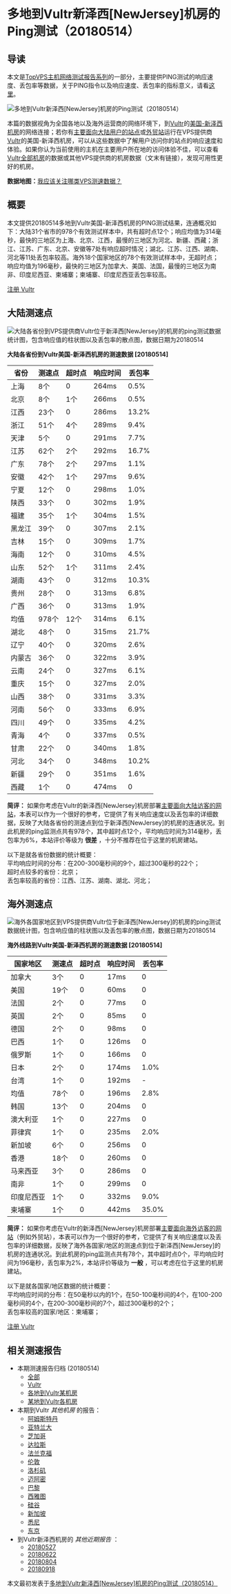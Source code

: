 #  多地到Vultr新泽西[NewJersey]机房的Ping测试（20180514） 

## 导读

本文是[TopVPS主机网络测试报告系列](https://vps123.top/pingtest)的一部分，主要提供PING测试的响应速度、丢包率等数据，关于PING指令以及响应速度、丢包率的指标意义，请看[这里](https://vps123.top/what-is-ping.html)。

![多地到Vultr新泽西\[NewJersey\]机房的Ping测试（20180514）](/images/thumbnails/to_vultr_NewJersey.png)

本篇的数据视角为全国各地以及海外运营商的网络环境下，到[Vultr](https://vps123.top/go/vultr)的[美国-新泽西机房](https://vps123.top/vultr-facilities.html#newjersey)的网络连接；若你有[主要面向大陆用户的站点](https://vps123.top/website-for-mainland-users.html)或[外贸站](https://vps123.top/website-for-internation-trade.html)运行在VPS提供商[Vultr](https://vps123.top/go/vultr)的美国-新泽西机房，可以从这些数据中了解用户访问你的站点的响应速度和体验。如果你认为当前使用的主机在主要用户所在地的访问体验不佳，可以查看[Vultr全部机房](/vultr/isp/china/20180514-vultr-isp-china.md)的数据或其他VPS提供商的机房数据（文末有链接），发现可用性更好的机房。

**数据地图：**[我应该关注哪类VPS测速数据？](https://vps123.top/find-pingtest-data-you-need.html)

## 概要

本文提供20180514多地到Vultr美国-新泽西机房的PING测试结果，连通概况如下：大陆31个省市的978个有效测试样本中，共有超时点12个；响应均值为314毫秒，最快的三地区为上海、北京、江西，最慢的三地区为河北、新疆、西藏；浙江、江苏、广东、北京、安徽等7处有响应超时情况；湖北、江苏、江西、湖南、河北等11处丢包率较高。海外18个国家地区的78个有效测试样本中，无超时点；响应均值为196毫秒，最快的三地区为加拿大、美国、法国，最慢的三地区为南非、印度尼西亚、柬埔寨；柬埔寨、印度尼西亚丢包率较高。

[注册 Vultr](https://vps123.top/go/vultr/_btn1)

## 大陆测速点

![大陆各省份到VPS提供商Vultr位于新泽西\[NewJersey\]的机房的ping测试数据统计图，包含响应值的柱状图以及丢包率的散点图，数据日期为20180514](/images/pingtests/vultr_20180514/plot_idc_vultr_usa-newjersey_20180514_mainland.png)

**大陆各省份到Vultr美国-新泽西机房的测速数据 [20180514]**

省份 | 测速点 | 超时点 | 响应时间 | 丢包率  
---|---|---|---|---  
上海 | 8个 | 0 | 264ms | 0.5%  
北京 | 8个 | 1个 | 266ms | 0.5%  
江西 | 23个 | 0 | 286ms | 13.2%  
浙江 | 51个 | 4个 | 289ms | 9.4%  
天津 | 5个 | 0 | 291ms | 7.7%  
江苏 | 62个 | 2个 | 292ms | 16.7%  
广东 | 78个 | 2个 | 297ms | 1.1%  
安徽 | 42个 | 1个 | 297ms | 9.6%  
宁夏 | 12个 | 0 | 298ms | 1.0%  
陕西 | 33个 | 0 | 302ms | 1.9%  
福建 | 35个 | 1个 | 304ms | 1.5%  
黑龙江 | 39个 | 0 | 307ms | 2.1%  
吉林 | 15个 | 0 | 309ms | 1.7%  
海南 | 12个 | 0 | 310ms | 4.5%  
山东 | 52个 | 1个 | 311ms | 2.4%  
湖南 | 43个 | 0 | 312ms | 10.3%  
贵州 | 28个 | 0 | 313ms | 6.8%  
广西 | 36个 | 0 | 313ms | 1.9%  
均值 | 978个 | 12个 | 314ms | 6.1%  
湖北 | 48个 | 0 | 315ms | 21.7%  
辽宁 | 40个 | 0 | 320ms | 2.6%  
内蒙古 | 36个 | 0 | 322ms | 3.9%  
云南 | 24个 | 0 | 327ms | 6.1%  
重庆 | 15个 | 0 | 327ms | 2.0%  
山西 | 38个 | 0 | 331ms | 3.3%  
河南 | 56个 | 0 | 333ms | 6.9%  
四川 | 49个 | 0 | 335ms | 4.2%  
青海 | 4个 | 0 | 337ms | 0.5%  
甘肃 | 22个 | 0 | 340ms | 1.8%  
河北 | 34个 | 0 | 348ms | 10.2%  
新疆 | 29个 | 0 | 351ms | 1.6%  
西藏 | 1个 | 0 | 474ms | 0  
  
**简评：** 如果你考虑在Vultr的新泽西[NewJersey]机房部署[主要面向大陆访客的网站](website-for-mainland-users.html)，本表可以作为一个很好的参考，它提供了有关响应速度以及丢包率的详细数据，反映了大陆各省份的测速点到位于新泽西[NewJersey]的机房的连通状况。到此机房的ping监测点共有978个，其中超时点12个，平均响应时间为314毫秒，丢包率为6%，本站评价等级为 **很差** ，十分不推荐在位于这里的机房建站。

以下是就各省份数据的统计概要：  
平均响应时间的分布：在200-300毫秒间的9个，超过300毫秒的22个；  
超时点较多的省份：北京；  
丢包率较高的省份：江西、江苏、湖南、湖北、河北；

## 海外测速点

![海外各国家地区到VPS提供商Vultr位于新泽西\[NewJersey\]的机房的ping测试数据统计图，包含响应值的柱状图以及丢包率的散点图，数据日期为20180514](/images/pingtests/vultr_20180514/plot_idc_vultr_usa-newjersey_20180514_overseas.png)

**海外线路到Vultr美国-新泽西机房的测速数据 [20180514]**

国家地区 | 测速点 | 超时点 | 响应时间 | 丢包率  
---|---|---|---|---  
加拿大 | 3个 | 0 | 17ms | 0  
美国 | 19个 | 0 | 60ms | 0  
法国 | 2个 | 0 | 77ms | 0  
英国 | 2个 | 0 | 85ms | 0  
德国 | 2个 | 0 | 98ms | 0  
巴西 | 1个 | 0 | 126ms | 0  
俄罗斯 | 1个 | 0 | 166ms | 0  
日本 | 2个 | 0 | 174ms | 1.0%  
台湾 | 1个 | 0 | 192ms | -  
均值 | 78个 | 0 | 196ms | 2.8%  
韩国 | 13个 | 0 | 204ms | 0  
澳大利亚 | 1个 | 0 | 227ms | 0  
菲律宾 | 1个 | 0 | 235ms | 2.0%  
新加坡 | 6个 | 0 | 256ms | 0  
香港 | 18个 | 0 | 260ms | 0  
马来西亚 | 3个 | 0 | 286ms | 0  
南非 | 1个 | 0 | 299ms | 0  
印度尼西亚 | 1个 | 0 | 332ms | 9.0%  
柬埔寨 | 1个 | 0 | 442ms | 35.0%  
  
**简评：** 如果你考虑在Vultr的新泽西[NewJersey]机房部署[主要面向海外访客的网站](https://vps123.top/website-for-internation-trade.html)（例如外贸站），本表可以作为一个很好的参考，它提供了有关响应速度以及丢包率的详细数据，反映了海外各国家/地区的测速点到位于新泽西[NewJersey]的机房的连通状况。到此机房的ping监测点共有78个，其中超时点0个，平均响应时间为196毫秒，丢包率为2%，本站评价等级为 **一般** ，可以考虑在位于这里的机房建站。

以下是就各国家/地区数据的统计概要：  
平均响应时间的分布：在50毫秒以内的1个，在50-100毫秒间的4个，在100-200毫秒间的4个，在200-300毫秒间的7个，超过300毫秒的2个；  
丢包率较高的国家/地区：柬埔寨；

[注册 Vultr](https://vps123.top/go/vultr/_btn2)

## 相关测速报告

  * 本期测速报告归档 (20180514) 
    * [全部](https://vps123.top/pingtests/20180514 "本期各VPS提供商全部测速报告")
    * [Vultr](https://vps123.top/pingtests/idc-vultr/20180514 "本期Vultr的全部测速报告")
    * [各地到Vultr某机房](https://vps123.top/pingtests/idc-vultr/isp-global/20180514 "以Vultr某机房为关注对象的视角，横向比较大陆各省份、海外各国家地区")
    * [某地到Vultr各机房](https://vps123.top/pingtests/idc-vultr/facility-all/20180514 "以大陆某省份为关注对象的视角，横向比较Vultr各机房")
  * 本期到Vultr _其他机房_ 的报告： 
    * [阿姆斯特丹](/vultr/idc/amsterdam/20180514-vultr-idc-amsterdam.md "多地到Vultr阿姆斯特丹机房的Ping测试 20180514")
    * [亚特兰大](/vultr/idc/atlanta/20180514-vultr-idc-atlanta.md "多地到Vultr亚特兰大机房的Ping测试 20180514")
    * [芝加哥](/vultr/idc/chicago/20180514-vultr-idc-chicago.md "多地到Vultr芝加哥机房的Ping测试 20180514")
    * [达拉斯](/vultr/idc/dallas/20180514-vultr-idc-dallas.md "多地到Vultr达拉斯机房的Ping测试 20180514")
    * [法兰克福](/vultr/idc/frankfurt/20180514-vultr-idc-frankfurt.md "多地到Vultr法兰克福机房的Ping测试 20180514")
    * [伦敦](/vultr/idc/london/20180514-vultr-idc-london.md "多地到Vultr伦敦机房的Ping测试 20180514")
    * [洛杉矶](/vultr/idc/losangeles/20180514-vultr-idc-losangeles.md "多地到Vultr洛杉矶机房的Ping测试 20180514")
    * [迈阿密](/vultr/idc/miami/20180514-vultr-idc-miami.md "多地到Vultr迈阿密机房的Ping测试 20180514")
    * [巴黎](/vultr/idc/paris/20180514-vultr-idc-paris.md "多地到Vultr巴黎机房的Ping测试 20180514")
    * [西雅图](/vultr/idc/seattle/20180514-vultr-idc-seattle.md "多地到Vultr西雅图机房的Ping测试 20180514")
    * [硅谷](/vultr/idc/siliconvalley/20180514-vultr-idc-siliconvalley.md "多地到Vultr硅谷机房的Ping测试 20180514")
    * [新加坡](/vultr/idc/singapore/20180514-vultr-idc-singapore.md "多地到Vultr新加坡机房的Ping测试 20180514")
    * [悉尼](/vultr/idc/sydney/20180514-vultr-idc-sydney.md "多地到Vultr悉尼机房的Ping测试 20180514")
    * [东京](/vultr/idc/tokyo/20180514-vultr-idc-tokyo.md "多地到Vultr东京机房的Ping测试 20180514")
  * 到Vultr新泽西机房的 _其他近期报告_ ： 
    * [20180527](/vultr/idc/newjersey/20180527-vultr-idc-newjersey.md "多地到Vultr新泽西机房的Ping测试 20180527")
    * [20180622](/vultr/idc/newjersey/20180622-vultr-idc-newjersey.md "多地到Vultr新泽西机房的Ping测试 20180622")
    * [20180804](/vultr/idc/newjersey/20180804-vultr-idc-newjersey.md "多地到Vultr新泽西机房的Ping测试 20180804")
    * [20180918](/vultr/idc/newjersey/20180918-vultr-idc-newjersey.md "多地到Vultr新泽西机房的Ping测试 20180918")



本文最初发表于[多地到Vultr新泽西[NewJersey]机房的Ping测试（20180514）](https://vps123.top/pingtest/20180514-vultr-idc-newjersey.html)
